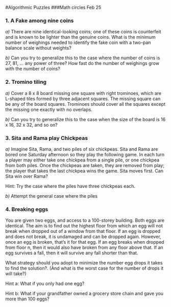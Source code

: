 #Algorithmic Puzzles
###Math circles Feb 25 

### 1. A Fake among nine coins 
*a)* There are nine identical-looking coins; one of these coins is counterfeit and is known to be lighter than the genuine coins. What is the minimum number of weighings needed to identify the fake coin with a two-pan balance scale without weights?

*b)* Can you try to generalize this to the case where the number of coins is 27, 81, ... any power of three? How fast do the number of weighings grow with the number of coins? 

### 2. Tromino tiling
*a)* Cover a 8 x 8 board missing one square with right trominoes, which
are L-shaped tiles formed by three adjacent squares. The missing square can be any
of the board squares. Trominoes should cover all the squares except the missing one
exactly with no overlaps.

*b)* Can you try to generalize this to the case when the size of the board is 16 x 16, 32 x 32, and so on?  

### 3. Sita and Rama play Chickpeas
*a)* Imagine Sita, Rama, and two piles of six chickpeas. Sita and Rama are bored one
Saturday afternoon so they play the following game. In each turn a player
may either take one chickpea from a single pile, or one chickpea from both piles. Once
the chickpeas are taken, they are removed from play; the player that takes the last
chickpea wins the game. Sita moves first. Can Sita win over Rama? 

Hint: Try the case where the piles have three chickpeas each. 

*b)* Attempt the general case where the piles 

### 4. Breaking eggs 
You are given two eggs, and access to a 100-storey building. Both eggs are identical. The aim is to find out the highest floor from which an egg will not break when dropped out of a window from that floor. If an egg is dropped and does not break, it is undamaged and can be dropped again. However, once an egg is broken, that’s it for that egg. If an egg breaks when dropped from floor n, then it would also have broken from any floor above that. If an egg survives a fall, then it will survive any fall shorter than that.

What strategy should you adopt to minimize the number egg drops it takes to find the solution?. (And what is the worst case for the number of drops it will take?)

Hint a: What if you only had one egg? 

Hint b: What if your grandfather owned a grocery store chain and gave you more than 100 eggs? 
